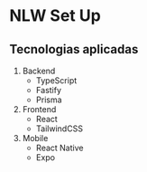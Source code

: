 # NLW Set Up

## Tecnologias aplicadas
1. Backend
    - TypeScript
    - Fastify
    - Prisma
2. Frontend
    - React
    - TailwindCSS
3. Mobile
    - React Native
    - Expo
